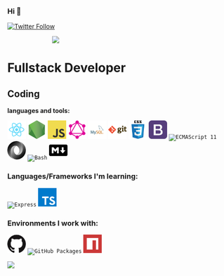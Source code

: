 ### Hi 👋

[![Twitter Follow](https://img.shields.io/twitter/follow/quenandres?color=%231DA1F2&logo=twitter&style=for-the-badge)](https://twitter.com/quenandres)

<img style="width:300px;heigth:300px;display:block;margin:auto;" src="https://thumbs.gfycat.com/GracefulDemandingIndochinahogdeer-size_restricted.gif">

# Fullstack Developer

## Coding
**languages and tools:**  

<code><img alt="React" height="42" src="https://raw.githubusercontent.com/github/explore/80688e429a7d4ef2fca1e82350fe8e3517d3494d/topics/react/react.png"></code>
<code><img alt="Node" height="42" src="https://raw.githubusercontent.com/github/explore/80688e429a7d4ef2fca1e82350fe8e3517d3494d/topics/nodejs/nodejs.png"></code>
<code><img alt="JS" height="42" src="https://raw.githubusercontent.com/github/explore/80688e429a7d4ef2fca1e82350fe8e3517d3494d/topics/javascript/javascript.png"></code>
<code><img alt="Graphql" height="42" src="https://raw.githubusercontent.com/github/explore/5c058a388828bb5fde0bcafd4bc867b5bb3f26f3/topics/graphql/graphql.png"></code>
<code><img alt="mysql" height="42" src="https://raw.githubusercontent.com/github/explore/80688e429a7d4ef2fca1e82350fe8e3517d3494d/topics/mysql/mysql.png"></code>
<code><img alt="Git" height="42" src="https://raw.githubusercontent.com/github/explore/80688e429a7d4ef2fca1e82350fe8e3517d3494d/topics/git/git.png"></code>
<code><img alt="Css" title="CSS 3" src="https://raw.githubusercontent.com/github/explore/80688e429a7d4ef2fca1e82350fe8e3517d3494d/topics/css/css.png" height="42"></code>
<code><img alt="Bootstrap" title="Bootstrap" src="https://raw.githubusercontent.com/github/explore/80688e429a7d4ef2fca1e82350fe8e3517d3494d/topics/bootstrap/bootstrap.png" height="42"></code>
<code><img alt="ECMAScript 11" title="ECMAScript 11" src="https://github.com/cheesits456/cheesits456/raw/master/icons/ecmascript.png" height="42"></code>
<code><img alt="JSON" title="JSON" src="https://raw.githubusercontent.com/github/explore/80688e429a7d4ef2fca1e82350fe8e3517d3494d/topics/json/json.png" height="42"></code>
<code><img alt="Bash" title="Bash" src="https://github.com/cheesits456/cheesits456/raw/master/icons/bash.png" height="42"></code>
<code><img alt="Markdown" title="Markdown" src="https://raw.githubusercontent.com/github/explore/80688e429a7d4ef2fca1e82350fe8e3517d3494d/topics/markdown/markdown.png" height="42"></code>

### Languages/Frameworks I'm learning:
<code><img alt="Express" title="Express" src="https://github.com/cheesits456/cheesits456/raw/master/icons/express.png" height="42"></code>
<code><img alt="TypeScript" title="TypeScript" src="https://raw.githubusercontent.com/github/explore/80688e429a7d4ef2fca1e82350fe8e3517d3494d/topics/typescript/typescript.png" height="42"></code>

### Environments I work with:
<code><img alt="GitHub" title="GitHub" src="https://raw.githubusercontent.com/github/explore/78df643247d429f6cc873026c0622819ad797942/topics/github/github.png" height="42" /></code>
<code><img alt="GitHub Packages" title="GitHub Packages" src="https://github.com/cheesits456/cheesits456/raw/master/icons/packages.png" height="42" /></code>
<code><img alt="NPM" title="NPM" src="https://raw.githubusercontent.com/github/explore/80688e429a7d4ef2fca1e82350fe8e3517d3494d/topics/npm/npm.png" height="42" /></code>


<p align="left" >  
  <a href="https://github.com/quenandres"> 
    <img  src="https://github-readme-stats.vercel.app/api?username=quenandres&&show_icons=true&theme=vue-dark"/>
  </a>
</p>